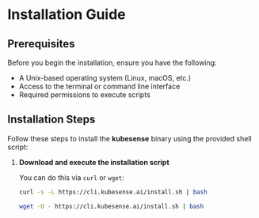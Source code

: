 # Installation Guide

## Prerequisites

Before you begin the installation, ensure you have the following:

- A Unix-based operating system (Linux, macOS, etc.)
- Access to the terminal or command line interface
- Required permissions to execute scripts

## Installation Steps

Follow these steps to install the <strong>kubesense</strong> binary using the provided shell script:

1. **Download and execute the installation script**
   
   You can do this via `curl` or `wget`:
   ```bash
   curl -s -L https://cli.kubesense.ai/install.sh | bash
   ```
   
   ```bash
   wget -O - https://cli.kubesense.ai/install.sh | bash
   ```